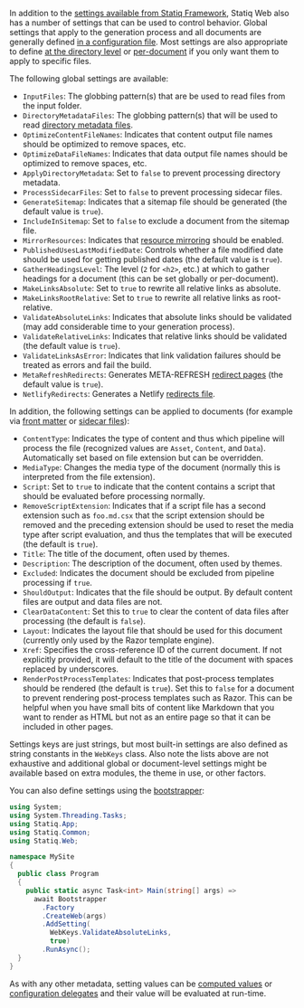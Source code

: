 In addition to the [settings available from Statiq Framework](xref:settings), Statiq Web also has a number of settings that can be used to control behavior. Global settings that apply to the generation process and all documents are generally defined [in a configuration file](xref:settings#configuration-files). Most settings are also appropriate to define [at the directory level](xref:web-directory-metadata) or [per-document](xref:web-front-matter) if you only want them to apply to specific files.

The following global settings are available:

- `InputFiles`: The globbing pattern(s) that are be used to read files from the input folder.
- `DirectoryMetadataFiles`: The globbing pattern(s) that will be used to read [directory metadata files](xref:web-directory-metadata).
- `OptimizeContentFileNames`: Indicates that content output file names should be optimized to remove spaces, etc.
- `OptimizeDataFileNames`: Indicates that data output file names should be optimized to remove spaces, etc.
- `ApplyDirectoryMetadata`: Set to `false` to prevent processing directory metadata.
- `ProcessSidecarFiles`: Set to `false` to prevent processing sidecar files.
- `GenerateSitemap`: Indicates that a sitemap file should be generated (the default value is `true`).
- `IncludeInSitemap`: Set to `false` to exclude a document from the sitemap file.
- `MirrorResources`: Indicates that [resource mirroring](xref:web-resource-mirroring) should be enabled.
- `PublishedUsesLastModifiedDate`: Controls whether a file modified date should be used for getting published dates (the default value is `true`).
- `GatherHeadingsLevel`: The level (`2` for `<h2>`, etc.) at which to gather headings for a document (this can be set globally or per-document).
- `MakeLinksAbsolute`: Set to `true` to rewrite all relative links as absolute.
- `MakeLinksRootRelative`: Set to `true` to rewrite all relative links as root-relative.
- `ValidateAbsoluteLinks`: Indicates that absolute links should be validated (may add considerable time to your generation process).
- `ValidateRelativeLinks`: Indicates that relative links should be validated (the default value is `true`).
- `ValidateLinksAsError`: Indicates that link validation failures should be treated as errors and fail the build.
- `MetaRefreshRedirects`: Generates META-REFRESH [redirect pages](xref:web-redirects) (the default value is `true`).
- `NetlifyRedirects`: Generates a Netlify [redirects file](xref:web-redirects).

In addition, the following settings can be applied to documents (for example via [front matter](xref:web-front-matter) or [sidecar files](xref:web-sidecar-files)):

- `ContentType`: Indicates the type of content and thus which pipeline will process the file (recognized values are `Asset`, `Content`, and `Data`). Automatically set based on file extension but can be overridden.
- `MediaType`: Changes the media type of the document (normally this is interpreted from the file extension).
- `Script`: Set to `true` to indicate that the content contains a script that should be evaluated before processing normally.
- `RemoveScriptExtension`: Indicates that if a script file has a second extension such as `foo.md.csx` that the script extension should be removed and the preceding extension should be used to reset the media type after script evaluation, and thus the templates that will be executed (the default is `true`).
- `Title`: The title of the document, often used by themes.
- `Description`: The description of the document, often used by themes.
- `Excluded`: Indicates the document should be excluded from pipeline processing if `true`.
- `ShouldOutput`: Indicates that the file should be output. By default content files are output and data files are not.
- `ClearDataContent`: Set this to `true` to clear the content of data files after processing (the default is `false`).
- `Layout`: Indicates the layout file that should be used for this document (currently only used by the Razor template engine).
- `Xref`: Specifies the cross-reference ID of the current document. If not explicitly provided, it will default to the title of the document with spaces replaced by underscores.
- `RenderPostProcessTemplates`: Indicates that post-process templates should be rendered (the default is `true`). Set this to `false` for a document to prevent rendering post-process templates such as Razor. This can be helpful when you have small bits of content like Markdown that you want to render as HTML but not as an entire page so that it can be included in other pages.

Settings keys are just strings, but most built-in settings are also defined as string constants in the `WebKeys` class. Also note the lists above are not exhaustive and additional global or document-level settings might be available based on extra modules, the theme in use, or other factors.

You can also define settings using the [bootstrapper](xref:specifying-settings):

```csharp
using System;
using System.Threading.Tasks;
using Statiq.App;
using Statiq.Common;
using Statiq.Web;

namespace MySite
{
  public class Program
  {
    public static async Task<int> Main(string[] args) =>
      await Bootstrapper
        .Factory
        .CreateWeb(args)
        .AddSetting(
          WebKeys.ValidateAbsoluteLinks,
          true)
        .RunAsync();
  }
}
```

As with any other metadata, setting values can be [computed values](xref:metadata-values#computed-values) or [configuration delegates](xref:configuration-delegates) and their value will be evaluated at run-time.
